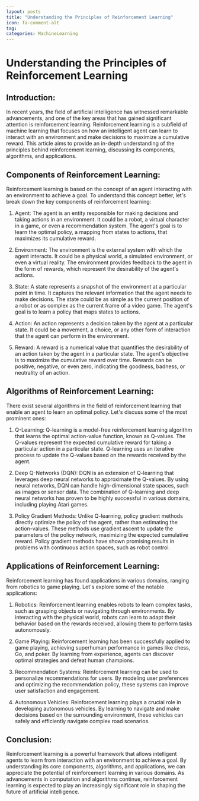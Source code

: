 ```yaml
---
layout: posts
title: "Understanding the Principles of Reinforcement Learning"
icon: fa-comment-alt
tag:      
categories: MachineLearning
---
```



# Understanding the Principles of Reinforcement Learning

## Introduction:
In recent years, the field of artificial intelligence has witnessed remarkable advancements, and one of the key areas that has gained significant attention is reinforcement learning. Reinforcement learning is a subfield of machine learning that focuses on how an intelligent agent can learn to interact with an environment and make decisions to maximize a cumulative reward. This article aims to provide an in-depth understanding of the principles behind reinforcement learning, discussing its components, algorithms, and applications.

## Components of Reinforcement Learning:
Reinforcement learning is based on the concept of an agent interacting with an environment to achieve a goal. To understand this concept better, let's break down the key components of reinforcement learning:

1. Agent: The agent is an entity responsible for making decisions and taking actions in an environment. It could be a robot, a virtual character in a game, or even a recommendation system. The agent's goal is to learn the optimal policy, a mapping from states to actions, that maximizes its cumulative reward.

2. Environment: The environment is the external system with which the agent interacts. It could be a physical world, a simulated environment, or even a virtual reality. The environment provides feedback to the agent in the form of rewards, which represent the desirability of the agent's actions.

3. State: A state represents a snapshot of the environment at a particular point in time. It captures the relevant information that the agent needs to make decisions. The state could be as simple as the current position of a robot or as complex as the current frame of a video game. The agent's goal is to learn a policy that maps states to actions.

4. Action: An action represents a decision taken by the agent at a particular state. It could be a movement, a choice, or any other form of interaction that the agent can perform in the environment.

5. Reward: A reward is a numerical value that quantifies the desirability of an action taken by the agent in a particular state. The agent's objective is to maximize the cumulative reward over time. Rewards can be positive, negative, or even zero, indicating the goodness, badness, or neutrality of an action.

## Algorithms of Reinforcement Learning:
There exist several algorithms in the field of reinforcement learning that enable an agent to learn an optimal policy. Let's discuss some of the most prominent ones:

1. Q-Learning: Q-learning is a model-free reinforcement learning algorithm that learns the optimal action-value function, known as Q-values. The Q-values represent the expected cumulative reward for taking a particular action in a particular state. Q-learning uses an iterative process to update the Q-values based on the rewards received by the agent.

2. Deep Q-Networks (DQN): DQN is an extension of Q-learning that leverages deep neural networks to approximate the Q-values. By using neural networks, DQN can handle high-dimensional state spaces, such as images or sensor data. The combination of Q-learning and deep neural networks has proven to be highly successful in various domains, including playing Atari games.

3. Policy Gradient Methods: Unlike Q-learning, policy gradient methods directly optimize the policy of the agent, rather than estimating the action-values. These methods use gradient ascent to update the parameters of the policy network, maximizing the expected cumulative reward. Policy gradient methods have shown promising results in problems with continuous action spaces, such as robot control.

## Applications of Reinforcement Learning:
Reinforcement learning has found applications in various domains, ranging from robotics to game playing. Let's explore some of the notable applications:

1. Robotics: Reinforcement learning enables robots to learn complex tasks, such as grasping objects or navigating through environments. By interacting with the physical world, robots can learn to adapt their behavior based on the rewards received, allowing them to perform tasks autonomously.

2. Game Playing: Reinforcement learning has been successfully applied to game playing, achieving superhuman performance in games like chess, Go, and poker. By learning from experience, agents can discover optimal strategies and defeat human champions.

3. Recommendation Systems: Reinforcement learning can be used to personalize recommendations for users. By modeling user preferences and optimizing the recommendation policy, these systems can improve user satisfaction and engagement.

4. Autonomous Vehicles: Reinforcement learning plays a crucial role in developing autonomous vehicles. By learning to navigate and make decisions based on the surrounding environment, these vehicles can safely and efficiently navigate complex road scenarios.

## Conclusion:
Reinforcement learning is a powerful framework that allows intelligent agents to learn from interaction with an environment to achieve a goal. By understanding its core components, algorithms, and applications, we can appreciate the potential of reinforcement learning in various domains. As advancements in computation and algorithms continue, reinforcement learning is expected to play an increasingly significant role in shaping the future of artificial intelligence.